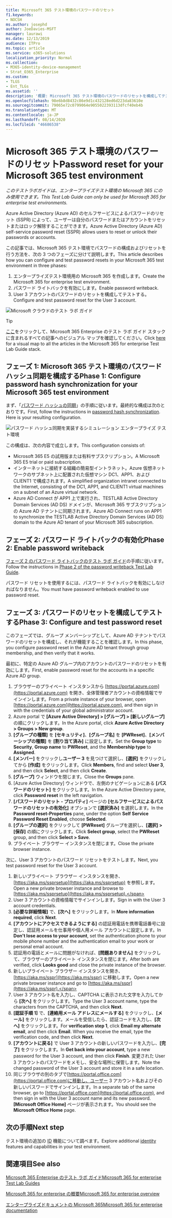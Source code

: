 ```yaml
---
title: Microsoft 365 テスト環境のパスワードのリセット
f1.keywords:
- NOCSH
ms.author: josephd
author: JoeDavies-MSFT
manager: laurawi
ms.date: 12/13/2019
audience: ITPro
ms.topic: article
ms.service: o365-solutions
localization_priority: Normal
ms.collection:
- M365-identity-device-management
- Strat_O365_Enterprise
ms.custom:
- TLGS
- Ent_TLGs
ms.assetid: ''
description: '概要: Microsoft 365 テスト環境のパスワードのリセットを構成してテストします。'
ms.openlocfilehash: 98e6b8d8432c86e9d1c432128ed6d223da83610e
ms.sourcegitcommit: 79065e72c0799064e9055022393113dfcf40eb4b
ms.translationtype: MT
ms.contentlocale: ja-JP
ms.lasthandoff: 08/14/2020
ms.locfileid: "46686538"
---
```

# <a name="password-reset-for-your-microsoft-365-test-environment"></a><span data-ttu-id="589ca-103">Microsoft 365 テスト環境のパスワードのリセット</span><span class="sxs-lookup"><span data-stu-id="589ca-103">Password reset for your Microsoft 365 test environment</span></span>

<span data-ttu-id="589ca-104">*このテストラボガイドは、エンタープライズテスト環境の Microsoft 365 にのみ使用できます。*</span><span class="sxs-lookup"><span data-stu-id="589ca-104">*This Test Lab Guide can only be used for Microsoft 365 for enterprise test environments.*</span></span>

<span data-ttu-id="589ca-105">Azure Active Directory (Azure AD) のセルフサービスによるパスワードのリセット (SSPR) によって、ユーザーは自分のパスワードまたはアカウントをリセットまたはロック解除することができます。</span><span class="sxs-lookup"><span data-stu-id="589ca-105">Azure Active Directory (Azure AD) self-service password reset (SSPR) allows users to reset or unlock their passwords or accounts.</span></span> 

<span data-ttu-id="589ca-106">この記事では、Microsoft 365 テスト環境でパスワードの構成およびリセットを行う方法を、次の 3 つのフェーズに分けて説明します。</span><span class="sxs-lookup"><span data-stu-id="589ca-106">This article describes how you can configure and test password resets in your Microsoft 365 test environment in three phases:</span></span>

1.    <span data-ttu-id="589ca-107">エンタープライズテスト環境用の Microsoft 365 を作成します。</span><span class="sxs-lookup"><span data-stu-id="589ca-107">Create the Microsoft 365 for enterprise test environment.</span></span>
2.  <span data-ttu-id="589ca-108">パスワード ライトバックを有効にします。</span><span class="sxs-lookup"><span data-stu-id="589ca-108">Enable password writeback.</span></span>
3.    <span data-ttu-id="589ca-109">User 3 アカウントのパスワードのリセットを構成してテストする。</span><span class="sxs-lookup"><span data-stu-id="589ca-109">Configure and test password reset for the User 3 account.</span></span>
    
![Microsoft クラウドのテスト ラボ ガイド](../media/m365-enterprise-test-lab-guides/cloud-tlg-icon.png) 
    
> [!TIP]
> <span data-ttu-id="589ca-111">[ここ](../media/m365-enterprise-test-lab-guides/Microsoft365EnterpriseTLGStack.pdf)をクリックして、Microsoft 365 Enterprise のテスト ラボ ガイド スタックに含まれるすべての記事へのビジュアル マップを確認してください。</span><span class="sxs-lookup"><span data-stu-id="589ca-111">Click [here](../media/m365-enterprise-test-lab-guides/Microsoft365EnterpriseTLGStack.pdf) for a visual map to all the articles in the Microsoft 365 for enterprise Test Lab Guide stack.</span></span>

## <a name="phase-1-configure-password-hash-synchronization-for-your-microsoft-365-test-environment"></a><span data-ttu-id="589ca-112">フェーズ 1: Microsoft 365 テスト環境のパスワード ハッシュ同期を構成する</span><span class="sxs-lookup"><span data-stu-id="589ca-112">Phase 1: Configure password hash synchronization for your Microsoft 365 test environment</span></span>

<span data-ttu-id="589ca-p101">まず、「[パスワード ハッシュの同期](password-hash-sync-m365-ent-test-environment.md)」の手順に従います。最終的な構成は次のとおりです。</span><span class="sxs-lookup"><span data-stu-id="589ca-p101">First, follow the instructions in [password hash synchronization](password-hash-sync-m365-ent-test-environment.md). Here is your resulting configuration.</span></span>
  
![パスワード ハッシュ同期を実装するシミュレーション エンタープライズ テスト環境](../media/pass-through-auth-m365-ent-test-environment/Phase1.png)
  
<span data-ttu-id="589ca-116">この構成は、次の内容で成立します。</span><span class="sxs-lookup"><span data-stu-id="589ca-116">This configuration consists of:</span></span> 
  
- <span data-ttu-id="589ca-117">Microsoft 365 E5 の試用版または有料サブスクリプション。</span><span class="sxs-lookup"><span data-stu-id="589ca-117">A Microsoft 365 E5 trial or paid subscription.</span></span>
- <span data-ttu-id="589ca-118">インターネットに接続する組織の簡易型イントラネット。Azure 仮想ネットワークのサブネット上に配置された仮想マシン DC1、APP1、および CLIENT1 で構成されます。</span><span class="sxs-lookup"><span data-stu-id="589ca-118">A simplified organization intranet connected to the Internet, consisting of the DC1, APP1, and CLIENT1 virtual machines on a subnet of an Azure virtual network.</span></span> 
- <span data-ttu-id="589ca-119">Azure AD Connect が APP1 上で実行され、TESTLAB Active Directory Domain Services (AD DS) ドメインが、Microsoft 365 サブスクリプションの Azure AD テナントに同期されます。</span><span class="sxs-lookup"><span data-stu-id="589ca-119">Azure AD Connect runs on APP1 to synchronize the TESTLAB Active Directory Domain Services (AD DS) domain to the Azure AD tenant of your Microsoft 365 subscription.</span></span>

## <a name="phase-2-enable-password-writeback"></a><span data-ttu-id="589ca-120">フェーズ 2: パスワード ライトバックの有効化</span><span class="sxs-lookup"><span data-stu-id="589ca-120">Phase 2: Enable password writeback</span></span>

<span data-ttu-id="589ca-121">[フェーズ 2 のパスワード ライトバックのテスト ラボ ガイド](password-writeback-m365-ent-test-environment.md#phase-2-enable-password-writeback-for-the-testlab-ad-ds-domain)の手順に従います。</span><span class="sxs-lookup"><span data-stu-id="589ca-121">Follow the instructions in [Phase 2 of the password writeback Test Lab Guide](password-writeback-m365-ent-test-environment.md#phase-2-enable-password-writeback-for-the-testlab-ad-ds-domain).</span></span>

<span data-ttu-id="589ca-122">パスワード リセットを使用するには、パスワード ライトバックを有効にしなければなりません。</span><span class="sxs-lookup"><span data-stu-id="589ca-122">You must have password writeback enabled to use password reset.</span></span>
  
## <a name="phase-3-configure-and-test-password-reset"></a><span data-ttu-id="589ca-123">フェーズ 3: パスワードのリセットを構成してテストする</span><span class="sxs-lookup"><span data-stu-id="589ca-123">Phase 3: Configure and test password reset</span></span>

<span data-ttu-id="589ca-124">このフェーズでは、グループ メンバーシップとして、Azure AD テナントでパスワードのリセットを構成し、それが機能することを確認します。</span><span class="sxs-lookup"><span data-stu-id="589ca-124">In this phase, you configure password reset in the Azure AD tenant through group membership, and then verify that it works.</span></span>

<span data-ttu-id="589ca-125">最初に、特定の Azure AD グループ内のアカウントのパスワードのリセットを有効にします。</span><span class="sxs-lookup"><span data-stu-id="589ca-125">First, enable password reset for the accounts in a specific Azure AD group.</span></span>

1. <span data-ttu-id="589ca-126">ブラウザーのプライベート インスタンスから [https://portal.azure.com](https://portal.azure.com) を開き、全体管理者アカウントの資格情報でサインインします。</span><span class="sxs-lookup"><span data-stu-id="589ca-126">From a private instance of your browser, open [https://portal.azure.com](https://portal.azure.com), and then sign in with the credentials of your global administrator account.</span></span>
2. <span data-ttu-id="589ca-127">Azure portal で **[Azure Active Directory] > [グループ] > [新しいグループ]** の順にクリックします。</span><span class="sxs-lookup"><span data-stu-id="589ca-127">In the Azure portal, click **Azure Active Directory > Groups > New group**.</span></span>
3. <span data-ttu-id="589ca-128">**[グループの種類]** を **[セキュリティ]**、**[グループ名]** を **[PWReset]**、**[メンバーシップの種類]** を **[割り当て済み]** に設定します。</span><span class="sxs-lookup"><span data-stu-id="589ca-128">Set the **Group type** to **Security**, **Group name** to **PWReset**, and the **Membership type** to **Assigned**.</span></span> 
4. <span data-ttu-id="589ca-129">**[メンバー]** をクリックし**ユーザー 3** を見つけて選択し、**[選択]** をクリックしてから **[作成]** をクリックします。</span><span class="sxs-lookup"><span data-stu-id="589ca-129">Click **Members**, find and select **User 3**, and then click **Select**, and then click **Create**.</span></span>
5. <span data-ttu-id="589ca-130">**[グループ]** ウィンドウを閉じます。</span><span class="sxs-lookup"><span data-stu-id="589ca-130">Close the **Groups** pane.</span></span>
6. <span data-ttu-id="589ca-131">[Azure Active Directory] ウィンドウで、左側のナビゲーションにある **[パスワードのリセット]** をクリックします。</span><span class="sxs-lookup"><span data-stu-id="589ca-131">In the Azure Active Directory pane, click **Password reset** in the left navigation.</span></span>
7. <span data-ttu-id="589ca-132">**[パスワードのリセット - プロパティ]** ページの **[セルフサービスによるパスワードのリセットの有効化]** オプションで **[選択済み]** を選択します。</span><span class="sxs-lookup"><span data-stu-id="589ca-132">In the **Password reset-Properties** pane, under the option **Self Service Password Reset Enabled**, choose **Selected**.</span></span>
8. <span data-ttu-id="589ca-133">**[グループの選択]** をクリックして **[PWReset]** グループを選択し、**[選択] > [保存]** の順にクリックします。</span><span class="sxs-lookup"><span data-stu-id="589ca-133">Click **Select group**, select the **PWReset** group, and then click **Select > Save**.</span></span>
9. <span data-ttu-id="589ca-134">プライベート ブラウザー インスタンスを閉じます。</span><span class="sxs-lookup"><span data-stu-id="589ca-134">Close the private browser instance.</span></span>

<span data-ttu-id="589ca-135">次に、User 3 アカウントのパスワード リセットをテストします。</span><span class="sxs-lookup"><span data-stu-id="589ca-135">Next, you test password reset for the User 3 account.</span></span>

1. <span data-ttu-id="589ca-136">新しいプライベート ブラウザー インスタンスを開き、[https://aka.ms/ssprsetup](https://aka.ms/ssprsetup) を参照します。</span><span class="sxs-lookup"><span data-stu-id="589ca-136">Open a new private browser instance and browse to [https://aka.ms/ssprsetup](https://aka.ms/ssprsetup).</span></span>
2. <span data-ttu-id="589ca-137">User 3 アカウントの資格情報でサインインします。</span><span class="sxs-lookup"><span data-stu-id="589ca-137">Sign in with the User 3 account credentials.</span></span>
3. <span data-ttu-id="589ca-138">**[必要な詳細情報]** で、**[次へ]** をクリックします。</span><span class="sxs-lookup"><span data-stu-id="589ca-138">In **More information required**, click **Next**.</span></span> 
5. <span data-ttu-id="589ca-139">**[アカウントにアクセスできるようにする]** の認証用電話を携帯電話番号に設定し、認証用メールを仕事用や個人用メール アカウントに設定します。</span><span class="sxs-lookup"><span data-stu-id="589ca-139">In **Don't lose access to your account**, set the authentication phone to your mobile phone number and the authentication email to your work or personal email account.</span></span>
7. <span data-ttu-id="589ca-140">認証用の電話とメールに問題がなければ、**[問題ありません]** をクリックして、ブラウザーのプライベート インスタンスを閉じます。</span><span class="sxs-lookup"><span data-stu-id="589ca-140">After both are verified, click **Looks good** and close the private instance of the browser.</span></span>
8. <span data-ttu-id="589ca-141">新しいプライベート ブラウザー インスタンスを開き、[https://aka.ms/sspr](https://aka.ms/sspr) に移動します。</span><span class="sxs-lookup"><span data-stu-id="589ca-141">Open a new private browser instance and go to [https://aka.ms/sspr](https://aka.ms/sspr).</span></span>
9. <span data-ttu-id="589ca-142">User 3 アカウント名を入力し、CAPTCHA に表示された文字を入力してから **[次へ]** をクリックします。</span><span class="sxs-lookup"><span data-stu-id="589ca-142">Type the User 3 account name, type the characters from the CAPTCHA, and then click **Next**.</span></span>
10. <span data-ttu-id="589ca-p102">**[認証手順 1]** で、**[連絡用メール アドレスにメールする]** をクリックし、**[メール]** をクリックします。メールを受信したら、認証コードを入力し、**[次へ]** をクリックします。</span><span class="sxs-lookup"><span data-stu-id="589ca-p102">For **verification step 1**, click **Email my alternate email**, and then click **Email**. When you receive the email, type the verification code, and then click **Next**.</span></span>
11. <span data-ttu-id="589ca-145">**[アカウントに戻る]** で User 3 アカウントの新しいパスワードを入力し、**[完了]** をクリックします。</span><span class="sxs-lookup"><span data-stu-id="589ca-145">In **Get back into your account**, type a new password for the User 3 account, and then click **Finish**.</span></span> <span data-ttu-id="589ca-146">変更された User 3 アカウントのパスワードをメモし、安全な場所に保管します。</span><span class="sxs-lookup"><span data-stu-id="589ca-146">Note the changed password of the User 3 account and store it in a safe location.</span></span>
12. <span data-ttu-id="589ca-147">同じブラウザの別のタブで[https://portal.office.com](https://portal.office.com)に移動し、ユーザー 3 アカウント名およびその新しいパスワードでサインインします。</span><span class="sxs-lookup"><span data-stu-id="589ca-147">In a separate tab of the same browser, go to [https://portal.office.com](https://portal.office.com), and then sign in with the User 3 account name and its new password.</span></span> <span data-ttu-id="589ca-148">**[Microsoft Office Home]** ページが表示されます。</span><span class="sxs-lookup"><span data-stu-id="589ca-148">You should see the **Microsoft Office Home** page.</span></span>

## <a name="next-step"></a><span data-ttu-id="589ca-149">次の手順</span><span class="sxs-lookup"><span data-stu-id="589ca-149">Next step</span></span>

<span data-ttu-id="589ca-150">テスト環境の追加の [ID](m365-enterprise-test-lab-guides.md#identity) 機能について調べます。</span><span class="sxs-lookup"><span data-stu-id="589ca-150">Explore additional [identity](m365-enterprise-test-lab-guides.md#identity) features and capabilities in your test environment.</span></span>

## <a name="see-also"></a><span data-ttu-id="589ca-151">関連項目</span><span class="sxs-lookup"><span data-stu-id="589ca-151">See also</span></span>

[<span data-ttu-id="589ca-152">Microsoft 365 Enterprise のテスト ラボ ガイド</span><span class="sxs-lookup"><span data-stu-id="589ca-152">Microsoft 365 for enterprise Test Lab Guides</span></span>](m365-enterprise-test-lab-guides.md)

[<span data-ttu-id="589ca-153">Microsoft 365 for enterprise の概要</span><span class="sxs-lookup"><span data-stu-id="589ca-153">Microsoft 365 for enterprise overview</span></span>](microsoft-365-overview.md)

[<span data-ttu-id="589ca-154">エンタープライズドキュメントの Microsoft 365</span><span class="sxs-lookup"><span data-stu-id="589ca-154">Microsoft 365 for enterprise documentation</span></span>](https://docs.microsoft.com/microsoft-365-enterprise/)
